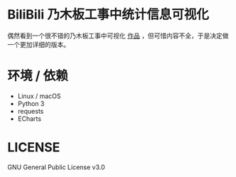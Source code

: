 # BiliBili 乃木板工事中统计信息可视化

偶然看到一个很不错的乃木板工事中可视化 [作品](https://github.com/DesertsX/nogizaka-under-construction-dataviz) ，但可惜内容不全，于是决定做一个更加详细的版本。

# 环境 / 依赖

* Linux / macOS
* Python 3
* requests
* ECharts

# LICENSE

GNU General Public License v3.0
